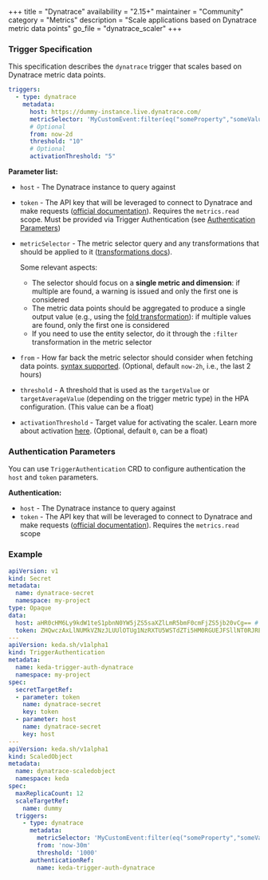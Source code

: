 +++
title = "Dynatrace"
availability = "2.15+"
maintainer = "Community"
category = "Metrics"
description = "Scale applications based on Dynatrace metric data points"
go_file = "dynatrace_scaler"
+++

### Trigger Specification

This specification describes the `dynatrace` trigger that scales based on Dynatrace metric data points.

```yaml
triggers:
  - type: dynatrace
    metadata:
      host: https://dummy-instance.live.dynatrace.com/
      metricSelector: 'MyCustomEvent:filter(eq("someProperty","someValue")):count:splitBy("dt.entity.process_group"):fold'
      # Optional
      from: now-2d
      threshold: "10"
      # Optional
      activationThreshold: "5"
```

**Parameter list:**

- `host` - The Dynatrace instance to query against
- `token` - The API key that will be leveraged to connect to Dynatrace and make requests ([official documentation](https://docs.dynatrace.com/docs/dynatrace-api/basics/dynatrace-api-authentication)). Requires the `metrics.read` scope. Must be provided via Trigger Authentication (see [Authentication Parameters](#authentication-parameters))
- `metricSelector` - The metric selector query and any transformations that should be applied to it ([transformations docs](https://docs.dynatrace.com/docs/dynatrace-api/environment-api/metric-v2/metric-selector)).

  Some relevant aspects:
    - The selector should focus on a **single metric and dimension**: if multiple are found, a warning is issued and only the first one is considered
    - The metric data points should be aggregated to produce a single output value (e.g., using the [fold transformation](https://docs.dynatrace.com/docs/shortlink/api-metrics-v2-selector#fold)): if multiple values are found, only the first one is considered
    - If you need to use the entity selector, do it through the `:filter` transformation in the metric selector
- `from` - How far back the metric selector should consider when fetching data points. [syntax supported](https://docs.dynatrace.com/docs/dynatrace-api/environment-api/metric-v2/get-data-points#parameters). (Optional, default `now-2h`, i.e., the last 2 hours)
- `threshold` - A threshold that is used as the `targetValue` or `targetAverageValue` (depending on the trigger metric type) in the HPA configuration. (This value can be a float)
- `activationThreshold` - Target value for activating the scaler. Learn more about activation [here](./../concepts/scaling-deployments.md#activating-and-scaling-thresholds). (Optional, default `0`, can be a float)

### Authentication Parameters

You can use `TriggerAuthentication` CRD to configure authentication the `host` and `token` parameters.

**Authentication:**

- `host` - The Dynatrace instance to query against
- `token` - The API key that will be leveraged to connect to Dynatrace and make requests ([official documentation](https://docs.dynatrace.com/docs/dynatrace-api/basics/dynatrace-api-authentication)). Requires the `metrics.read` scope

### Example

```yaml
apiVersion: v1
kind: Secret
metadata:
  name: dynatrace-secret
  namespace: my-project
type: Opaque
data:
  host: aHR0cHM6Ly9kdW1teS1pbnN0YW5jZS5saXZlLmR5bmF0cmFjZS5jb20vCg== # base64 encoding of https://dummy-instance.live.dynatrace.com/
  token: ZHQwczAxLlNUMkVZNzJLUUlOTUg1NzRXTU5WSTdZTi5HM0RGUEJFSllNT0RJREFFWDQ1NE03WVdCVVZFRk9XS1BSVk1XRkFTUzY0TkZINTJQWDZCTkRWRkZNNTcyUlpNCg== # base64 encoding of the dynatrace example api key dt0s01.ST2EY72KQINMH574WMNVI7YN.G3DFPBEJYMODIDAEX454M7YWBUVEFOWKPRVMWFASS64NFH52PX6BNDVFFM572RZM
---
apiVersion: keda.sh/v1alpha1
kind: TriggerAuthentication
metadata:
  name: keda-trigger-auth-dynatrace
  namespace: my-project
spec:
  secretTargetRef:
  - parameter: token
    name: dynatrace-secret
    key: token
  - parameter: host
    name: dynatrace-secret
    key: host
---
apiVersion: keda.sh/v1alpha1
kind: ScaledObject
metadata:
  name: dynatrace-scaledobject
  namespace: keda
spec:
  maxReplicaCount: 12
  scaleTargetRef:
    name: dummy
  triggers:
    - type: dynatrace
      metadata:
        metricSelector: 'MyCustomEvent:filter(eq("someProperty","someValue")):count:splitBy("dt.entity.process_group"):fold'
        from: 'now-30m'
        threshold: '1000'
      authenticationRef:
        name: keda-trigger-auth-dynatrace
```
